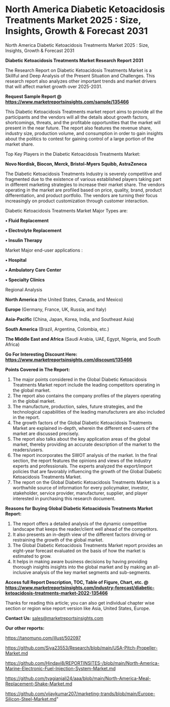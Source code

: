 # North America Diabetic Ketoacidosis Treatments Market 2025 : Size, Insights, Growth & Forecast 2031
North America Diabetic Ketoacidosis Treatments Market 2025 : Size, Insights, Growth & Forecast 2031

<strong>Diabetic Ketoacidosis Treatments Market Research Report 2031</strong>

The Research Report on Diabetic Ketoacidosis Treatments Market is a Skillful and Deep Analysis of the Present Situation and Challenges. This research report also analyzes other important trends and market drivers that will affect market growth over 2025-2031.

<strong>Request Sample Report @ <a href=https://www.marketreportsinsights.com/sample/135466>https://www.marketreportsinsights.com/sample/135466</a></strong>

This Diabetic Ketoacidosis Treatments market report aims to provide all the participants and the vendors will all the details about growth factors, shortcomings, threats, and the profitable opportunities that the market will present in the near future. The report also features the revenue share, industry size, production volume, and consumption in order to gain insights about the politics to contest for gaining control of a large portion of the market share.

Top Key Players in the Diabetic Ketoacidosis Treatments Market:

<strong>Novo Nordisk, Biocon, Merck, Bristol-Myers Squibb, AstraZeneca</strong>

The Diabetic Ketoacidosis Treatments Industry is severely competitive and fragmented due to the existence of various established players taking part in different marketing strategies to increase their market share. The vendors operating in the market are profiled based on price, quality, brand, product differentiation, and product portfolio. The vendors are turning their focus increasingly on product customization through customer interaction.

Diabetic Ketoacidosis Treatments Market Major Types are:

<strong>• Fluid Replacement

• Electrolyte Replacement

• Insulin Therapy</strong>

Market Major end-user applications :

<strong>• Hospital

• Ambulatory Care Center

• Specialty Clinics</strong>

Regional Analysis

</u><strong><b>North America</b></strong> (the United States, Canada, and Mexico)

<strong><b>Europe </b></strong>(Germany, France, UK, Russia, and Italy)

<strong><b>Asia-Pacific</b></strong> (China, Japan, Korea, India, and Southeast Asia)

<strong><b>South America</b></strong> (Brazil, Argentina, Colombia, etc.)

<strong><b>The Middle East and Africa</b></strong> (Saudi Arabia, UAE, Egypt, Nigeria, and South Africa)

<strong>Go For Interesting Discount Here: <a href=https://www.marketreportsinsights.com/discount/135466>https://www.marketreportsinsights.com/discount/135466</a></strong>

<strong>Points Covered in The Report:</strong>
<ol>
  <li>The major points considered in the Global Diabetic Ketoacidosis Treatments Market report include the leading competitors operating in the global market.</li>
  <li>The report also contains the company profiles of the players operating in the global market.</li>
  <li>The manufacture, production, sales, future strategies, and the technological capabilities of the leading manufacturers are also included in the report.</li>
  <li>The growth factors of the Global Diabetic Ketoacidosis Treatments Market are explained in-depth, wherein the different end-users of the market are discussed precisely.</li>
  <li>The report also talks about the key application areas of the global market, thereby providing an accurate description of the market to the readers/users.</li>
  <li>The report incorporates the SWOT analysis of the market. In the final section, the report features the opinions and views of the industry experts and professionals. The experts analyzed the export/import policies that are favorably influencing the growth of the Global Diabetic Ketoacidosis Treatments Market.</li>
  <li>The report on the Global Diabetic Ketoacidosis Treatments Market is a worthwhile source of information for every policymaker, investor, stakeholder, service provider, manufacturer, supplier, and player interested in purchasing this research document.</li>
</ol>
<strong>Reasons for Buying Global Diabetic Ketoacidosis Treatments Market Report:</strong>

<ol>
  <li>The report offers a detailed analysis of the dynamic competitive landscape that keeps the reader/client well ahead of the competitors.</li>
  <li>It also presents an in-depth view of the different factors driving or restraining the growth of the global market.</li>
  <li>The Global Diabetic Ketoacidosis Treatments Market report provides an eight-year forecast evaluated on the basis of how the market is estimated to grow.</li>
  <li>It helps in making aware business decisions by having providing thorough insights insights into the global market and by making an all-inclusive analysis of the key market segments and sub-segments.</li>
</ol>
<strong>Access full Report Description, TOC, Table of Figure, Chart, etc. @ <a href=https://www.marketreportsinsights.com/industry-forecast/diabetic-ketoacidosis-treatments-market-2022-135466>https://www.marketreportsinsights.com/industry-forecast/diabetic-ketoacidosis-treatments-market-2022-135466</a></strong>


Thanks for reading this article; you can also get individual chapter wise section or region wise report version like Asia, United States, Europe.

<strong>Contact Us:</strong>
sales@marketreportsinsights.com

<strong>Our other reports:</strong>

<a href=https://tanomuno.com/illust/502097>https://tanomuno.com/illust/502097</a>

<a href=https://github.com/Siya23553/Research/blob/main/USA-Pitch-Propeller-Market.md>https://github.com/Siya23553/Research/blob/main/USA-Pitch-Propeller-Market.md</a>

<a href=https://github.com/Hindavi8/REPORTINSITES-/blob/main/North-America-Marine-Electronic-Fuel-Injection-System-Market.md>https://github.com/Hindavi8/REPORTINSITES-/blob/main/North-America-Marine-Electronic-Fuel-Injection-System-Market.md</a>

<a href=https://github.com/tyagianjali24/aaa/blob/main/North-America-Meal-Replacement-Shake-Market.md>https://github.com/tyagianjali24/aaa/blob/main/North-America-Meal-Replacement-Shake-Market.md</a>

<a href=https://github.com/vijaykumar207/marketing-trands/blob/main/Europe-Silicon-Steel-Market.md>https://github.com/vijaykumar207/marketing-trands/blob/main/Europe-Silicon-Steel-Market.md</a>"
